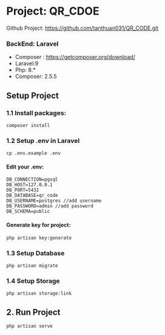# Project: QR_CDOE

Github Project: https://github.com/tanthuan031/QR_CODE.git

### BackEnd: Laravel

-   Composer : https://getcomposer.org/download/
-   Laravel:9
-   Php: 8.\*
-   Composer: 2.5.5

## Setup Project

### 1.1 Install packages:

```
composer install
```

### 1.2 Setup .env in Laravel

```
cp .env.example .env
```

#### Edit your .env:

```
DB_CONNECTION=pgsql
DB_HOST=127.0.0.1
DB_PORT=5432
DB_DATABASE=qr_code
DB_USERNAME=postgres //add username
DB_PASSWORD=admin //add password
DB_SCHEMA=public
```

#### Generate key for project:

```
php artisan key:generate
```

### 1.3 Setup Database

```
php artisan migrate
```

### 1.4 Setup Storage

```
php artisan storage:link
```

## 2. Run Project

```
php artisan serve
```
